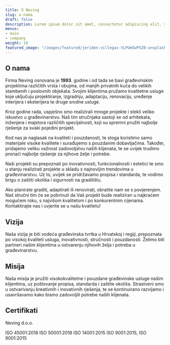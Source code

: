 ```yaml
---
title: O Neving
slug: o-nama
draft: false
description: Lorem ipsum dolor sit amet, consectetur adipiscing elit, sed do eiusmod tempor incididunt ut labore et dolore magna aliqua. Ut enim ad minim veniam, quis nostrud exercitation ullamco laboris nisi ut aliquip ex ea commodo consequat.
menus:
- main
- company
weight: 10
featured_image: "/images/featured/jeriden-villegas-VLPUm5wP5Z0-unsplash.jpg"
---
```


## O nama

Firma Neving osnovana je **1993**. godine i od tada se bavi građevinskim projektima različitih vrsta i obujma, od manjih privatnih kuća do velikih stambenih i poslovnih objekata. Svojim klijentima pružamo kvalitetne usluge koje uključuju projektiranje, izgradnju, adaptaciju, renovaciju, uređenje interijera i eksterijera te druge srodne usluge.

Kroz godine rada, uspješno smo realizirali mnoge projekte i stekli veliko iskustvo u građevinarstvu. Naš tim stručnjaka sastoji se od arhitekata, inženjera i majstora različitih specijalnosti, koji su spremni pružiti najbolje rješenje za svaki pojedini projekt.

Kod nas je naglasak na kvaliteti i pouzdanosti, te stoga koristimo samo materijale visoke kvalitete i surađujemo s pouzdanim dobavljačima. Također, pridajemo veliku važnost zadovoljstvu naših klijenata, te se uvijek trudimo pronaći najbolje rješenje za njihove želje i potrebe.

Naši projekti su prepoznati po inovativnosti, funkcionalnosti i estetici te smo u stanju realizirati projekte u skladu s najnovijim trendovima u građevinarstvu. Uz to, uvijek se pridržavamo propisa i standarda, te vodimo brigu o zaštiti okoliša i sigurnosti na gradilištu.

Ako planirate graditi, adaptirati ili renovirati, obratite nam se s povjerenjem. Naš stručni tim će se pobrinuti da Vaš projekt bude realiziran u najkraćem mogućem roku, s najvišom kvalitetom i po konkurentnim cijenama. Kontaktirajte nas i uvjerite se u našu kvalitetu!

## Vizija

Naša vizija je biti vodeća građevinska tvrtka u Hrvatskoj i regiji, prepoznata po visokoj kvaliteti usluga, inovativnosti, stručnosti i pouzdanosti. Želimo biti partneri našim klijentima u ostvarenju njihovih želja i potreba u građevinarstvu.

## Misija

Naša misija je pružiti visokokvalitetne i pouzdane građevinske usluge našim klijentima, uz poštovanje propisa, standarda i zaštite okoliša. Strastveni smo u ostvarivanju kreativnih i inovativnih rješenja, te se kontinuirano razvijamo i usavršavamo kako bismo zadovoljili potrebe naših klijenata.

## Certifikati

Neving d.o.o.

ISO 45001:2018
ISO 50001:2018
ISO 14001:2015
ISO 9001:2015, ISO 9001:2015
